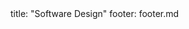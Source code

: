 <frontmatter>
title: "Software Design"
footer: footer.md
</frontmatter>

<include src="navbar.md" boilerplate />

<include src="container-inPage-asFlat.md" boilerplate />